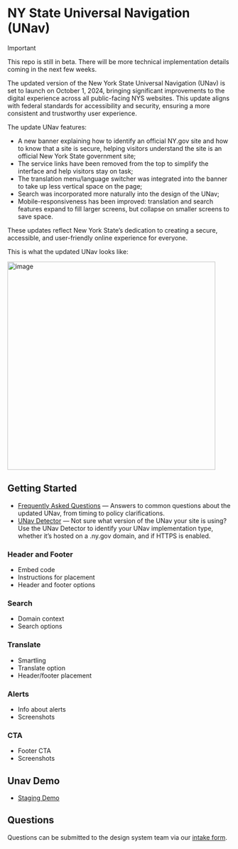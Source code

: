 # NY State Universal Navigation (UNav)

> [!IMPORTANT]  
> This repo is still in beta. There will be more technical implementation details coming in the next few weeks.

The updated version of the New York State Universal Navigation (UNav) is set to launch on October 1, 2024, bringing significant improvements to the digital experience across all public-facing NYS websites. This update aligns with federal standards for accessibility and security, ensuring a more consistent and trustworthy user experience.

The update UNav features:

-	A new banner explaining how to identify an official NY.gov site and how to know that a site is secure, helping visitors understand the site is an official New York State government site;
-	The service links have been removed from the top to simplify the interface and help visitors stay on task;
-	The translation menu/language switcher was integrated into the banner to take up less vertical space on the page;
-	Search was incorporated more naturally into the design of the UNav;
-	Mobile-responsiveness has been improved: translation and search features expand to fill larger screens, but collapse on smaller screens to save space.

These updates reflect New York State’s dedication to creating a secure, accessible, and user-friendly online experience for everyone.

This is what the updated UNav looks like:

<img width="468" alt="image" src="https://github.com/user-attachments/assets/f1a1bd67-e250-4396-8607-c1be2cc15309"> 

## Getting Started

- [Frequently Asked Questions](https://bit.ly/unav-intake) — Answers to common questions about the updated UNav, from timing to policy clarifications.
- [UNav Detector](https://bit.ly/unav-check) — Not sure what version of the UNav your site is using? Use the UNav Detector to identify your UNav implementation type, whether it’s hosted on a .ny.gov domain, and if HTTPS is enabled.

### Header and Footer

- Embed code
- Instructions for placement
- Header and footer options

### Search

- Domain context
- Search options

### Translate

- Smartling
- Translate option
- Header/footer placement

### Alerts

- Info about alerts
- Screenshots

### CTA

- Footer CTA
- Screenshots

## Unav Demo
  
- [Staging Demo](https://unav24-stage.pages.dev/unav/tests/stage)

## Questions

Questions can be submitted to the design system team via our [intake form](https://bit.ly/unav-intake).
